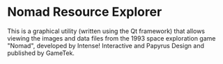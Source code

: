 # Nomad Resource Explorer

This is a graphical utility (written using the Qt framework) that allows viewing the
images and data files from the 1993 space exploration game "Nomad", developed by
Intense! Interactive and Papyrus Design and published by GameTek.

